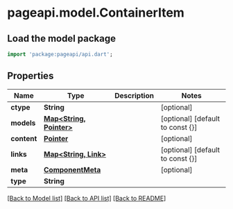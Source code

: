 # pageapi.model.ContainerItem

## Load the model package
```dart
import 'package:pageapi/api.dart';
```

## Properties
Name | Type | Description | Notes
------------ | ------------- | ------------- | -------------
**ctype** | **String** |  | [optional] 
**models** | [**Map<String, Pointer>**](Pointer.md) |  | [optional] [default to const {}]
**content** | [**Pointer**](Pointer.md) |  | [optional] 
**links** | [**Map<String, Link>**](Link.md) |  | [optional] [default to const {}]
**meta** | [**ComponentMeta**](ComponentMeta.md) |  | [optional] 
**type** | **String** |  | 

[[Back to Model list]](../README.md#documentation-for-models) [[Back to API list]](../README.md#documentation-for-api-endpoints) [[Back to README]](../README.md)


